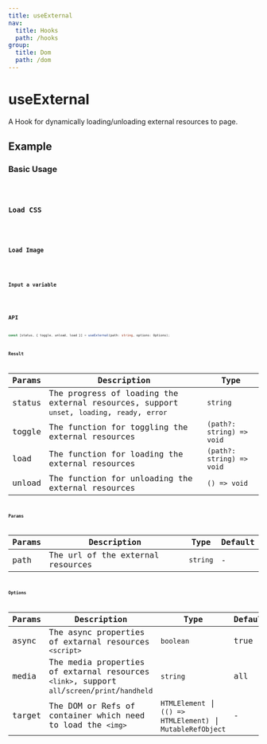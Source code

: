 ```yaml
---
title: useExternal
nav:
  title: Hooks
  path: /hooks
group:
  title: Dom
  path: /dom
---
```


# useExternal

A Hook for dynamically loading/unloading external resources to page.

## Example

### Basic Usage

<code src="./demo/demo1.tsx" />

### Load CSS

<code src="./demo/demo2.tsx" />

### Load Image

<code src="./demo/demo3.tsx" />

### Input a variable

<code src="./demo/demo4.tsx" />

## API

```typescript
const [status, { toggle, unload, load }] = useExternal(path: string, options: Options);
```

### Result

| Params    | Description         | Type                                                 |
|---------|--------------|------------------------------------------------------|
| status  | The progress of loading the external resources, support `unset`, `loading`, `ready`, `error` | `string` |
| toggle  | The function for toggling the external resources | `(path?: string) => void`  |
| load    | The function for loading the external resources | `(path?: string) => void` |
| unload  | The function for unloading the external resources | `() => void` |

### Params

| Params     | Description                                  | Type     | Default |
|------------|----------------------------------------------|----------|---------|
| path       | The url of the external resources           | `string` | -       |

### Options

| Params     | Description                                  | Type     | Default |
|------------|----------------------------------------------|----------|---------|
| async | The async properties of extarnal resources `<script>` | `boolean` | true       |
| media | The media properties of extarnal resources `<link>`, support `all`/`screen`/`print`/`handheld` | `string` | all       |
| target | The DOM or Refs of container which need to load the `<img>` | `HTMLElement` \| `(() => HTMLElement)` \| `MutableRefObject` | -      |
